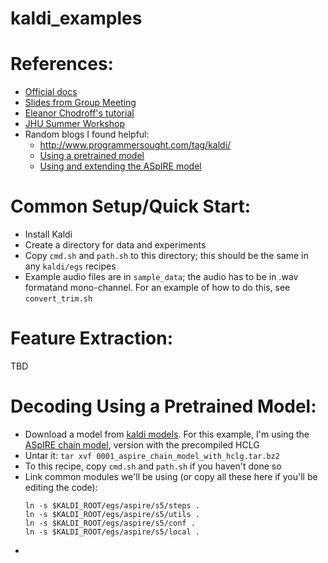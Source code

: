 # kaldi_examples

# References:
* [Official docs](http://kaldi-asr.org/doc/)
* [Slides from Group Meeting](https://docs.google.com/presentation/d/1v_uF-_fa2wCnTRvMeHgru8YgyfvXOjrrgtbv4bJZ2WQ/edit?usp=sharing)
* [Eleanor Chodroff's tutorial](https://eleanorchodroff.com/tutorial/kaldi/)
* [JHU Summer Workshop](https://www.clsp.jhu.edu/wp-content/uploads/sites/75/2019/06/jhu_ss_kaldi_tutorial.pdf)
* Random blogs I found helpful:
  * http://www.programmersought.com/tag/kaldi/ 
  * [Using a pretrained model](https://medium.com/@nithinraok_/decoding-an-audio-file-using-a-pre-trained-model-with-kaldi-c1d7d2fe3dc5)
  * [Using and extending the ASpIRE model](https://chrisearch.wordpress.com/2017/03/11/speech-recognition-using-kaldi-extending-and-using-the-aspire-model/)

# Common Setup/Quick Start:
  * Install Kaldi
  * Create a directory for data and experiments
  * Copy `cmd.sh` and `path.sh` to this directory; this should be the same in any `kaldi/egs` recipes
  * Example audio files are in `sample_data`; the audio has to be in .wav formatand mono-channel. For an example of how to do this, see `convert_trim.sh`

# Feature Extraction:
TBD


# Decoding Using a Pretrained Model:
  * Download a model from [kaldi models](http://kaldi-asr.org/models.html). For this example, I'm using the [ASpIRE chain model](http://kaldi-asr.org/models/m1), version with the precompiled HCLG
  * Untar it: `tar xvf 0001_aspire_chain_model_with_hclg.tar.bz2`
  * To this recipe, copy `cmd.sh` and `path.sh` if you haven't done so
  * Link common modules we'll be using (or copy all these here if you'll be editing the code):
    ```
    ln -s $KALDI_ROOT/egs/aspire/s5/steps .
    ln -s $KALDI_ROOT/egs/aspire/s5/utils .
    ln -s $KALDI_ROOT/egs/aspire/s5/conf .
    ln -s $KALDI_ROOT/egs/aspire/s5/local .
    ```
  * 
